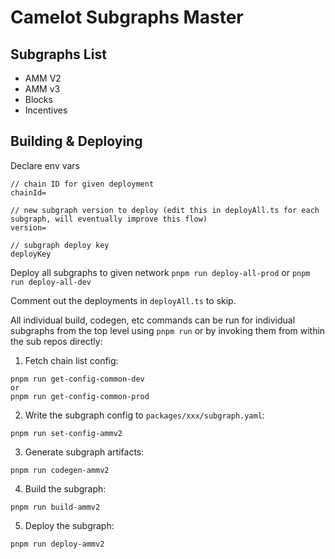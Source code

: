 # Camelot Subgraphs Master 

## Subgraphs List
- AMM V2
- AMM v3
- Blocks
- Incentives

## Building & Deploying
Declare env vars

```
// chain ID for given deployment
chainId=

// new subgraph version to deploy (edit this in deployAll.ts for each subgraph, will eventually improve this flow)
version=

// subgraph deploy key
deployKey
```

Deploy all subgraphs to given network
`pnpm run deploy-all-prod` or `pnpm run deploy-all-dev`

Comment out the deployments in `deployAll.ts` to skip.

All individual build, codegen, etc commands can be run for individual subgraphs from the top level using `pnpm run` or by invoking them from within the sub repos directly:

1) Fetch chain list config:
```
pnpm run get-config-common-dev 
or
pnpm run get-config-common-prod
```
2) Write the subgraph config to `packages/xxx/subgraph.yaml`:
```
pnpm run set-config-ammv2
```
3) Generate subgraph artifacts:
```
pnpm run codegen-ammv2
```
4) Build the subgraph:
```
pnpm run build-ammv2
```
5) Deploy the subgraph:
```
pnpm run deploy-ammv2
```